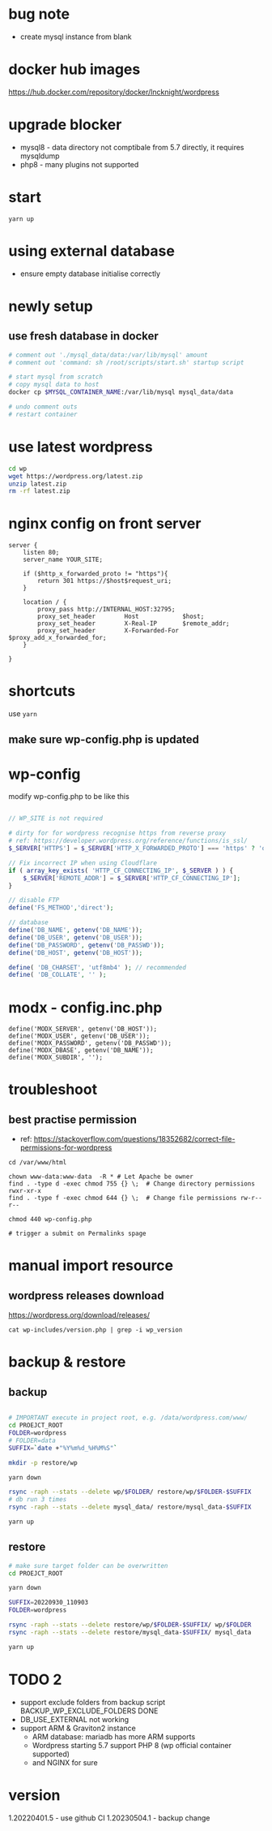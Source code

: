 # bug note
- create mysql instance from blank

# docker hub images
https://hub.docker.com/repository/docker/lncknight/wordpress

# upgrade blocker
- mysql8 - data directory not comptibale from 5.7 directly, it requires mysqldump
- php8 - many plugins not supported

# start
```
yarn up
```
# using external database
- ensure empty database initialise correctly

# newly setup
## use fresh database in docker

```sh
# comment out './mysql_data/data:/var/lib/mysql' amount
# comment out 'command: sh /root/scripts/start.sh' startup script

# start mysql from scratch
# copy mysql data to host
docker cp $MYSQL_CONTAINER_NAME:/var/lib/mysql mysql_data/data

# undo comment outs
# restart container
```
# use latest wordpress
```sh
cd wp
wget https://wordpress.org/latest.zip
unzip latest.zip
rm -rf latest.zip
```

# nginx config on front server
```
server {
    listen 80;
    server_name YOUR_SITE;

    if ($http_x_forwarded_proto != "https"){
        return 301 https://$host$request_uri;
    }
    
    location / {
        proxy_pass http://INTERNAL_HOST:32795;
        proxy_set_header        Host            $host;
        proxy_set_header        X-Real-IP       $remote_addr;
        proxy_set_header        X-Forwarded-For $proxy_add_x_forwarded_for;
    }

}
```

# shortcuts
use `yarn`

## make sure wp-config.php is updated

# wp-config
modify wp-config.php to be like this
```php

// WP_SITE is not required

# dirty for for wordpress recognise https from reverse proxy
# ref: https://developer.wordpress.org/reference/functions/is_ssl/
$_SERVER['HTTPS'] = $_SERVER['HTTP_X_FORWARDED_PROTO'] === 'https' ? 'on' : 'off';

// Fix incorrect IP when using Cloudflare
if ( array_key_exists( 'HTTP_CF_CONNECTING_IP', $_SERVER ) ) { 
	$_SERVER['REMOTE_ADDR'] = $_SERVER['HTTP_CF_CONNECTING_IP']; 
}

// disable FTP
define('FS_METHOD','direct');

// database
define('DB_NAME', getenv('DB_NAME'));
define('DB_USER', getenv('DB_USER'));
define('DB_PASSWORD', getenv('DB_PASSWD'));
define('DB_HOST', getenv('DB_HOST'));

define( 'DB_CHARSET', 'utf8mb4' ); // recommended
define( 'DB_COLLATE', '' );

```

# modx - config.inc.php
```
define('MODX_SERVER', getenv('DB_HOST'));
define('MODX_USER', getenv('DB_USER'));
define('MODX_PASSWORD', getenv('DB_PASSWD'));
define('MODX_DBASE', getenv('DB_NAME'));
define('MODX_SUBDIR', '');
```

# troubleshoot
## best practise permission
- ref: https://stackoverflow.com/questions/18352682/correct-file-permissions-for-wordpress

```
cd /var/www/html

chown www-data:www-data  -R * # Let Apache be owner
find . -type d -exec chmod 755 {} \;  # Change directory permissions rwxr-xr-x
find . -type f -exec chmod 644 {} \;  # Change file permissions rw-r--r--

chmod 440 wp-config.php 

# trigger a submit on Permalinks spage
```

# manual import resource
## wordpress releases download
https://wordpress.org/download/releases/
```
cat wp-includes/version.php | grep -i wp_version
```

# backup & restore

## backup
```sh

# IMPORTANT execute in project root, e.g. /data/wordpress.com/www/
cd PROEJCT_ROOT
FOLDER=wordpress
# FOLDER=data
SUFFIX=`date +"%Y%m%d_%H%M%S"`

mkdir -p restore/wp

yarn down

rsync -raph --stats --delete wp/$FOLDER/ restore/wp/$FOLDER-$SUFFIX
# db run 3 times
rsync -raph --stats --delete mysql_data/ restore/mysql_data-$SUFFIX

yarn up

```
## restore
```sh
# make sure target folder can be overwritten
cd PROEJCT_ROOT

yarn down

SUFFIX=20220930_110903
FOLDER=wordpress

rsync -raph --stats --delete restore/wp/$FOLDER-$SUFFIX/ wp/$FOLDER
rsync -raph --stats --delete restore/mysql_data-$SUFFIX/ mysql_data

yarn up
```


# TODO 2
- support exclude folders from backup script BACKUP_WP_EXCLUDE_FOLDERS
  DONE
- DB_USE_EXTERNAL
    not working
- support ARM & Graviton2 instance
    - ARM database: mariadb has more ARM supports
    - Wordpress starting 5.7 support PHP 8 (wp official container supported)
    - and NGINX for sure

# version
1.20220401.5 - use github CI
1.20230504.1 - backup change



